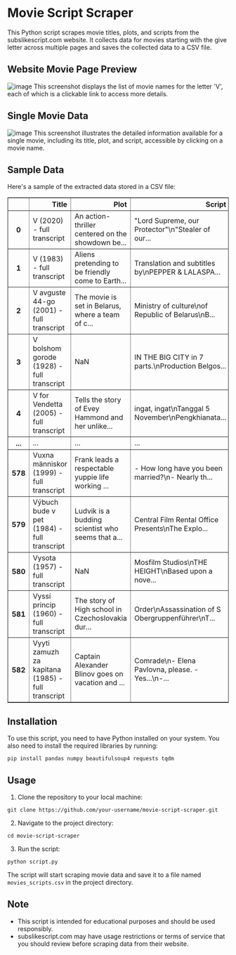 # Movie Script Scraper

This Python script scrapes movie titles, plots, and scripts from the subslikescript.com website. It collects data for movies starting with the give letter across multiple pages and saves the collected data to a CSV file.

## Website Movie Page Preview
![image](https://github.com/HarmanBytes/Scraping-Movies-Script/assets/105145207/25d87a4b-de5c-41fd-bf5e-7c5d45979cc9)
This screenshot displays the list of movie names for the letter 'V', each of which is a clickable link to access more details.

## Single Movie Data
![image](https://github.com/HarmanBytes/Scraping-Movies-Script/assets/105145207/a1f5fe11-f5d0-4f02-b522-203f2d4706bd)
This screenshot illustrates the detailed information available for a single movie, including its title, plot, and script, accessible by clicking on a movie name.

## Sample Data
Here's a sample of the extracted data stored in a CSV file:
<table border="1" class="dataframe">
  <thead>
    <tr style="text-align: right;">
      <th></th>
      <th>Title</th>
      <th>Plot</th>
      <th>Script</th>
    </tr>
  </thead>
  <tbody>
    <tr>
      <th>0</th>
      <td>V (2020) - full transcript</td>
      <td>An action-thriller centered on the showdown be...</td>
      <td>"Lord Supreme, our Protector"\n"Stealer of our...</td>
    </tr>
    <tr>
      <th>1</th>
      <td>V (1983) - full transcript</td>
      <td>Aliens pretending to be friendly come to Earth...</td>
      <td>Translation and subtitles by\nPEPPER &amp; LALASPA...</td>
    </tr>
    <tr>
      <th>2</th>
      <td>V avguste 44-go (2001) - full transcript</td>
      <td>The movie is set in Belarus, where a team of c...</td>
      <td>Ministry of culture\nof Republic of Belarus\nB...</td>
    </tr>
    <tr>
      <th>3</th>
      <td>V bolshom gorode (1928) - full transcript</td>
      <td>NaN</td>
      <td>IN THE BIG CITY in 7 parts.\nProduction Belgos...</td>
    </tr>
    <tr>
      <th>4</th>
      <td>V for Vendetta (2005) - full transcript</td>
      <td>Tells the story of Evey Hammond and her unlike...</td>
      <td>ingat, ingat\nTanggal 5 November\nPengkhianata...</td>
    </tr>
    <tr>
      <th>...</th>
      <td>...</td>
      <td>...</td>
      <td>...</td>
    </tr>
    <tr>
      <th>578</th>
      <td>Vuxna människor (1999) - full transcript</td>
      <td>Frank leads a respectable yuppie life working ...</td>
      <td>- How long have you been married?\n- Nearly th...</td>
    </tr>
    <tr>
      <th>579</th>
      <td>Výbuch bude v pet (1984) - full transcript</td>
      <td>Ludvik is a budding scientist who seems that a...</td>
      <td>Central Film Rental Office Presents\nThe Explo...</td>
    </tr>
    <tr>
      <th>580</th>
      <td>Vysota (1957) - full transcript</td>
      <td>NaN</td>
      <td>Mosfilm Studios\nTHE HEIGHT\nBased upon a nove...</td>
    </tr>
    <tr>
      <th>581</th>
      <td>Vyssí princip (1960) - full transcript</td>
      <td>The story of High school in Czechoslovakia dur...</td>
      <td>Order\nAssassination of S Obergruppenführer\nT...</td>
    </tr>
    <tr>
      <th>582</th>
      <td>Vyyti zamuzh za kapitana (1985) - full transcript</td>
      <td>Captain Alexander Blinov goes on vacation and ...</td>
      <td>Comrade\n- Elena Pavlovna, please. - Yes...\n-...</td>
    </tr>
  </tbody>
</table>

##

## Installation

To use this script, you need to have Python installed on your system. You also need to install the required libraries by running:

```
pip install pandas numpy beautifulsoup4 requests tqdm
```

## Usage

1. Clone the repository to your local machine:

```
git clone https://github.com/your-username/movie-script-scraper.git
```

2. Navigate to the project directory:

```
cd movie-script-scraper
```

3. Run the script:

```
python script.py
```

The script will start scraping movie data and save it to a file named `movies_scripts.csv` in the project directory.

## Note
- This script is intended for educational purposes and should be used responsibly.
- subslikescript.com may have usage restrictions or terms of service that you should review before scraping data from their website.
